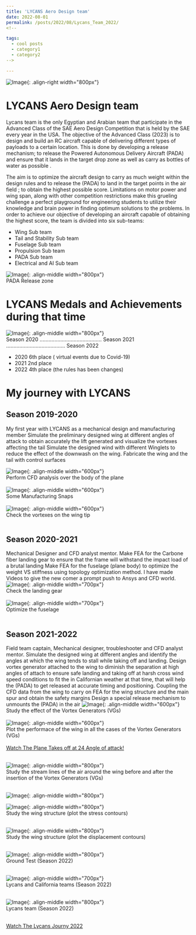 ```yaml
---
title: 'LYCANS Aero Design team'
date: 2022-08-01
permalink: /posts/2022/08/Lycans_Team_2022/
<!--

tags:
  - cool posts
  - category1
  - category2
-->

---
```


![Image](../images/lycans/Picture38.png){: .align-right width="800px"} <br/>

LYCANS Aero Design team
======
Lycans team is the only Egyptian and Arabian team that participate in the Advanced Class of the SAE Aero Design Competition that is held by the SAE every year in the USA. The objective of the Advanced Class (2023) is to design and build an RC aircraft capable of delivering different types of payloads to a certain location. This is done by developing a release mechanism; to release the Powered Autonomous Delivery Aircraft (PADA) and ensure that it lands in the target drop zone as well as carry as bottles of water as possible .

The aim is to optimize the aircraft design to carry as much weight within the design rules and to release the (PADA) to land in the target points in the air field ; to obtain the highest possible score. Limitations on motor power and wing span, along with other competition restrictions make this grueling challenge a perfect playground for engineering students to utilize their knowledge and brain power in finding optimum solutions to the problems. In order to achieve our objective of developing an aircraft capable of obtaining the highest score, the team is divided into six sub-teams:
- Wing Sub team
- Tail and Stability Sub team
- Fuselage Sub team
- Propulsion Sub team
- PADA Sub team
- Electrical and AI Sub team

![Image](../images/Picture3.png){: .align-middle width="800px"} <br/>
PADA Release zone <br/>

LYCANS Medals and Achievements during that time
======
![Image](../images/lycans/Picture7.png){: .align-middle width="800px"} <br/>
Season 2020 .......................................... Season 2021 ........................................ Season 2022 <br/>

- 2020 6th place ( virtual events due to Covid-19)
- 2021 2nd place 
- 2022 4th place (the rules has been changes) <br/>

My journey with LYCANS
======

Season 2019-2020 
------
My first year with LYCANS as a mechanical design and manufacturing member 
Simulate the preliminary designed wing at different angles of attack to obtain accurately the lift generated and visualize the vortexes affecting the tail
Simulate the designed wind with different Winglets to reduce the effect of the downwash on the wing.
Fabricate the wing and the tail with control surfaces 

![Image](../images/lycans/Picture8.png){: .align-middle width="600px"}<br/>
Perform CFD analysis over the body of the plane<br/><br/>
![Image](../images/lycans/Picture9.png){: .align-middle width="600px"} <br/>
Some Manufacturing Snaps <br/><br/>
![Image](../images/lycans/Picture10.png){: .align-middle width="600px"}<br/>
Check the vortexes on the wing tip  <br/><br/>



Season 2020-2021
------
Mechanical Designer and CFD analyst mentor.
Make FEA for the Carbone fiber landing gear to ensure that the frame will withstand the impact load of a brutal landing 
Make FEA for the fuselage (plane body) to optimize the weight VS stiffness using topology optimization method.
I have made Videos to give the new comer a prompt push to Ansys and CFD world. 
![Image](../images/lycans/Picture11.png){: .align-middle width="700px"} <br/>
Check the landing gear<br/><br/>
![Image](../images/lycans/Picture12.png){: .align-middle width="700px"} <br/>
Optimize the fuselage<br/><br/>



Season 2021-2022
------
Field team captain, Mechanical designer, troubleshooter and CFD analyst mentor.
Simulate the designed wing at different angles and identify the angles at which the wing tends to stall while taking off and landing.
Design vortex generator attached to the wing to diminish the separation at high angles of attach to ensure safe landing and taking off at harsh cross wind speed conditions to fit the in Californian weather at that time, that will help the (PADA) to get released at accurate timing and positioning.
Coupling the CFD data from the wing to carry on FEA for the wing structure and the main spur and obtain the safety margins
Design a special release mechanism to unmounts the (PADA) in the air 
![Image](../images/lycans/Picture13.png){: .align-middle width="600px"} <br/>
Study the effect of the Vortex Generators (VGs) <br/><br/>
![Image](../images/lycans/Picture14.png){: .align-middle width="600px"} <br/>
Plot the performace of the wing in all the cases of the Vortex Generators (VGs) <br/><br/>
[Watch The Plane Takes off at 24 Angle of attack!](https://www.youtube.com/watch?v=6lks7HZXlo4&t=193s) <br/><br/>

![Image](../images/lycans/Picture15.png){: .align-middle width="800px"} <br/>
Study the stream lines of the air around the wing before and after the insertion of the Vortex Generators (VGs)  <br/><br/>

![Image](../images/lycans/Picture16.png){: .align-middle width="800px"} <br/>

![Image](../images/lycans/Picture18.png){: .align-middle width="800px"} <br/>
Study the wing structure (plot the stress contours) <br/><br/>

![Image](../images/lycans/Picture19.png){: .align-middle width="800px"} <br/>
Study the wing structure (plot the displacement contours) <br/><br/>

![Image](../images/lycans/Picture20.png){: .align-middle width="800px"} <br/>
Ground Test (Season 2022)  <br/><br/>

![Image](../images/lycans/Picture39.png){: .align-middle width="700px"} <br/>
Lycans and California teams (Season 2022)  <br/><br/>

![Image](../images/lycans/Picture22.jpg){: .align-middle width="800px"}<br/>
Lycans team (Season 2022)  <br/><br/>

[Watch The Lycans Journy 2022 ](https://www.youtube.com/watch?v=6lks7HZXlo4) <br/><br/>

